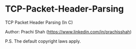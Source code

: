 # TCP-Packet-Header-Parsing
TCP Packet Header Parsing (In C)

Author: Prachi Shah (https://www.linkedin.com/in/prachisshah)

P.S. The default copyright laws apply.
